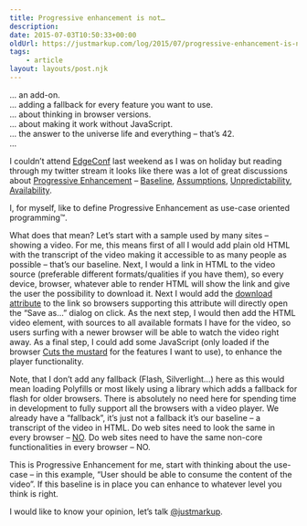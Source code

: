 ```yaml
---
title: Progressive enhancement is not…
description: 
date: 2015-07-03T10:50:33+00:00
oldUrl: https://justmarkup.com/log/2015/07/progressive-enhancement-is-not/
tags:
    - article
layout: layouts/post.njk
---
```


… an add-on.  
… adding a fallback for every feature you want to use.  
… about thinking in browser versions.  
… about making it work without JavaScript.  
… the answer to the universe life and everything – that’s 42.  
…

I couldn’t attend [EdgeConf](https://edgeconf.com/2015-london) last weekend as I was on holiday but reading through my twitter stream it looks like there was a lot of great discussions about [Progressive Enhancement](https://decadecity.net/blog/2015/06/27/edge-conf-progressive-enhancement) – [Baseline](https://adactio.com/journal/9206), [Assumptions](https://remysharp.com/2015/07/02/assumptions), [Unpredictability](http://timkadlec.com/2015/06/thriving-in-unpredictability/), [Availability](http://www.kryogenix.org/days/2015/06/28/availability/).

I, for myself, like to define Progressive Enhancement as use-case oriented programming™.

What does that mean? Let’s start with a sample used by many sites – showing a video. For me, this means first of all I would add plain old HTML with the transcript of the video making it accessible to as many people as possible – that’s our baseline. Next, I would a link in HTML to the video source (preferable different formats/qualities if you have them), so every device, browser, whatever able to render HTML will show the link and give the user the possibility to download it. Next I would add the [download attribute](http://justmarkup.com/log/2015/01/13/the-download-attribute/) to the link so browsers supporting this attribute will directly open the “Save as…” dialog on click. As the next step, I would then add the HTML video element, with sources to all available formats I have for the video, so users surfing with a newer browser will be able to watch the video right away. As a final step, I could add some JavaScript (only loaded if the browser [Cuts the mustard](https://justmarkup.com/log/2015/02/26/cut-the-mustard-revisited/) for the features I want to use), to enhance the player functionality.

Note, that I don’t add any fallback (Flash, Silverlight…) here as this would mean loading Polyfills or most likely using a library which adds a fallback for flash for older browsers. There is absolutely no need here for spending time in development to fully support all the browsers with a video player. We already have a “fallback”, it’s just not a fallback it’s our baseline – a transcript of the video in HTML. Do web sites need to look the same in every browser – [NO](http://dowebsitesneedtolookexactlythesameineverybrowser.com/). Do web sites need to have the same non-core functionalities in every browser – NO.

This is Progressive Enhancement for me, start with thinking about the use-case – in this example, “User should be able to consume the content of the video”. If this baseline is in place you can enhance to whatever level you think is right.

I would like to know your opinion, let’s talk [@justmarkup](https://twitter.com/justmarkup).